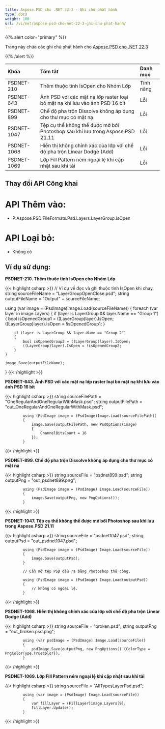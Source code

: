```yaml
---
title: Aspose.PSD cho .NET 22.3 - Ghi chú phát hành
type: docs
weight: 100
url: /vi/net/aspose-psd-cho-net-22-3-ghi-chu-phat-hanh/
---
```


{{% alert color="primary" %}}

Trang này chứa các ghi chú phát hành cho [Aspose.PSD cho .NET 22.3](https://www.nuget.org/packages/Aspose.PSD/)

{{% /alert %}}

|**Khóa**|**Tóm tắt**|**Danh mục**|
| :- | :- | :- |
|PSDNET-210|Thêm thuộc tính IsOpen cho Nhóm Lớp|Tính năng|
|PSDNET-643|Ảnh PSD với các mặt nạ lớp raster loại bỏ mặt nạ khi lưu vào ảnh PSD 16 bit|Lỗi|
|PSDNET-899|Chế độ pha trộn Dissolve không áp dụng cho thư mục có mặt nạ|Lỗi|
|PSDNET-1047|Tệp cụ thể không thể được mở bởi Photoshop sau khi lưu trong Aspose.PSD 21.11|Lỗi|
|PSDNET-1068|Hiển thị không chính xác của lớp với chế độ pha trộn Linear Dodge (Add)|Lỗi|
|PSDNET-1069|Lớp Fill Pattern ném ngoại lệ khi cập nhật sau khi tải|Lỗi|


## **Thay đổi API Công khai**
# **API Thêm vào:**
- P:Aspose.PSD.FileFormats.Psd.Layers.LayerGroup.IsOpen


# **API Loại bỏ:**
- Không có


## **Ví dụ sử dụng:**

**PSDNET-210. Thêm thuộc tính IsOpen cho Nhóm Lớp**

{{< highlight csharp >}}
// Ví dụ về đọc và ghi thuộc tính IsOpen khi chạy.
string sourceFileName = "LayerGroupOpenClose.psd";
string outputFileName = "Output" + sourceFileName;

using (var image = (PsdImage)Image.Load(sourceFileName))
{
    foreach (var layer in image.Layers)
    {
        if (layer is LayerGroup && layer.Name == "Group 1")
        {
            bool isOpenedGroup1 = ((LayerGroup)layer).IsOpen;
            ((LayerGroup)layer).IsOpen = !isOpenedGroup1;
        }

        if (layer is LayerGroup && layer.Name == "Group 2")
        {
            bool isOpenedGroup2 = ((LayerGroup)layer).IsOpen;           
            ((LayerGroup)layer).IsOpen = !isOpenedGroup2;
        }
    }

    image.Save(outputFileName);
}
{{< /highlight >}}

**PSDNET-643. Ảnh PSD với các mặt nạ lớp raster loại bỏ mặt nạ khi lưu vào ảnh PSD 16 bit**

{{< highlight csharp >}}
            string sourceFilePath = "OneRegularAndOneRegularWithMask.psd";
            string outputFilePath = "out_OneRegularAndOneRegularWithMask.psd";

            using (PsdImage image = (PsdImage)Image.Load(sourceFilePath))
            {
                image.Save(outputFilePath, new PsdOptions(image)
                {
                    ChannelBitsCount = 16
                });
            }
{{< /highlight >}}

**PSDNET-899. Chế độ pha trộn Dissolve không áp dụng cho thư mục có mặt nạ**

{{< highlight csharp >}}
            string sourceFile = "psdnet899.psd";
            string outputPng = "out_psdnet899.png";

            using (PsdImage image = (PsdImage) Image.Load(sourceFile))
            {
                image.Save(outputPng, new PngOptions());
            }
{{< /highlight >}}

**PSDNET-1047. Tệp cụ thể không thể được mở bởi Photoshop sau khi lưu trong Aspose.PSD 21.11**

{{< highlight csharp >}}
            string sourceFile = "psdnet1047.psd";
            string outputPsd = "out_psdnet1047.psd";

            using (PsdImage image = (PsdImage) Image.Load(sourceFile))
            {
                image.Save(outputPsd);
            }

            // Cần mở tệp PSD đầu ra bằng Photoshop thủ công.

            using (PsdImage image = (PsdImage) Image.Load(outputPsd))
            {
                // không có ngoại lệ.
            }
{{< /highlight >}}

**PSDNET-1068. Hiển thị không chính xác của lớp với chế độ pha trộn Linear Dodge (Add)**

{{< highlight csharp >}}
            string sourceFile = "broken.psd";
            string outputPng = "out_broken.psd.png";

            using (var psdImage = (PsdImage) Image.Load(sourceFile))
            {
                psdImage.Save(outputPng, new PngOptions() {ColorType = PngColorType.Truecolor});
            }
{{< /highlight >}}

**PSDNET-1069. Lớp Fill Pattern ném ngoại lệ khi cập nhật sau khi tải**

{{< highlight csharp >}}
            string sourceFile = "AllTypesLayerPsd.psd";

            using (var image = (PsdImage) Image.Load(sourceFile))
            {
                var fillLayer = (FillLayer)image.Layers[9];
                fillLayer.Update();
            }
{{< /highlight >}}
